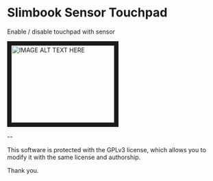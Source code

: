 # Slimbook Sensor Touchpad

Enable / disable touchpad with sensor

<a href="http://www.youtube.com/watch?feature=player_embedded&v=RZ6aRP3Hs1U
" target="_blank"><img src="http://img.youtube.com/vi/RZ6aRP3Hs1U/0.jpg" 
alt="IMAGE ALT TEXT HERE" width="240" height="180" border="10" /></a>

--

This software is protected with the GPLv3 license, which allows you to modify it with the same license and authorship.

Thank you.
